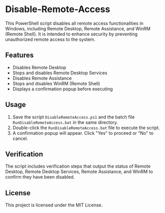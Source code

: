 # Disable-Remote-Access

This PowerShell script disables all remote access functionalities in Windows, including Remote Desktop, Remote Assistance, and WinRM (Remote Shell). It is intended to enhance security by preventing unauthorized remote access to the system.


## Features

- Disables Remote Desktop
- Stops and disables Remote Desktop Services
- Disables Remote Assistance
- Stops and disables WinRM (Remote Shell)
- Displays a confirmation popup before executing

## Usage

1. Save the script `DisableRemoteAccess.ps1` and the batch file `RunDisableRemoteAccess.bat` in the same directory.
2. Double-click the `RunDisableRemoteAccess.bat` file to execute the script.
3. A confirmation popup will appear. Click "Yes" to proceed or "No" to cancel.

## Verification

The script includes verification steps that output the status of Remote Desktop, Remote Desktop Services, Remote Assistance, and WinRM to confirm they have been disabled.

## License

This project is licensed under the MIT License.
